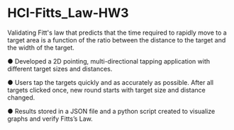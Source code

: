 # HCI-Fitts_Law-HW3
Validating Fitt's law that predicts that the time required to rapidly move to a target area is a function   of   the   ratio   between   the   distance   to   the   target   and   the   width   of   the   target.

● Developed   a    2D   pointing,   multi-directional    tapping   application   with   different   target   sizes   and   distances.

● Users tap the targets quickly and as accurately as possible. After all targets clicked once, new round
starts   with   target   size   and   distance   changed.

● Results stored in a JSON file and a python script created to visualize graphs and verify Fitts’s Law.
